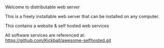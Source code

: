 Welcome to distributable web server 

This is a freely installable web server that can be installed on any computer.

This contains a website & self hosted web services


All software services are referenced at:
https://github.com/Kickball/awesome-selfhosted.git
